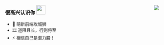 <div style="display:'flex',justifyContent: 'space-between',alignItems='center'">

<img align="right" src="https://github-readme-stats.vercel.app/api?username=hqchqc&show_icons=true&icon_color=CE1D2D&text_color=718096&bg_color=ffffff&hide_title=true&hide=contribs" />

###  很高兴认识你 <img src="https://raw.githubusercontent.com/iampavangandhi/iampavangandhi/master/gifs/Hi.gif" height="30px">

- 🌱 萌新前端攻城狮
- 🎞️ 道阻且长，行则将至
- ⚡ 相信自己是潜力股！
  
</div>

